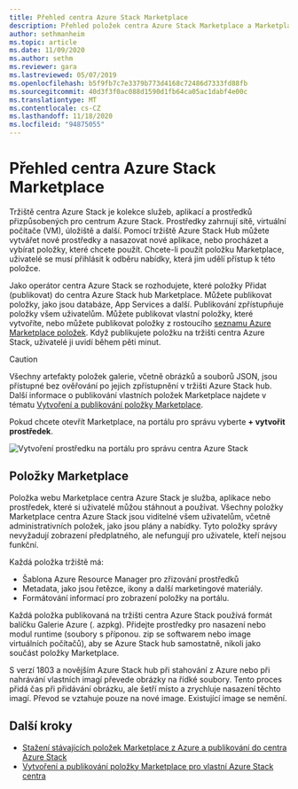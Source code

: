 ```yaml
---
title: Přehled centra Azure Stack Marketplace
description: Přehled položek centra Azure Stack Marketplace a Marketplace.
author: sethmanheim
ms.topic: article
ms.date: 11/09/2020
ms.author: sethm
ms.reviewer: gara
ms.lastreviewed: 05/07/2019
ms.openlocfilehash: b5f9fb7c7e3379b773d4168c72486d7333fd88fb
ms.sourcegitcommit: 40d3f3f0ac088d1590d1fb64ca05ac1dabf4e00c
ms.translationtype: MT
ms.contentlocale: cs-CZ
ms.lasthandoff: 11/18/2020
ms.locfileid: "94875055"
---
```

# <a name="azure-stack-hub-marketplace-overview"></a>Přehled centra Azure Stack Marketplace

Tržiště centra Azure Stack je kolekce služeb, aplikací a prostředků přizpůsobených pro centrum Azure Stack. Prostředky zahrnují sítě, virtuální počítače (VM), úložiště a další. Pomocí tržiště Azure Stack Hub můžete vytvářet nové prostředky a nasazovat nové aplikace, nebo procházet a vybírat položky, které chcete použít. Chcete-li použít položku Marketplace, uživatelé se musí přihlásit k odběru nabídky, která jim udělí přístup k této položce.

Jako operátor centra Azure Stack se rozhodujete, které položky Přidat (publikovat) do centra Azure Stack hub Marketplace. Můžete publikovat položky, jako jsou databáze, App Services a další. Publikování zpřístupňuje položky všem uživatelům. Můžete publikovat vlastní položky, které vytvoříte, nebo můžete publikovat položky z rostoucího [seznamu Azure Marketplace položek](azure-stack-marketplace-azure-items.md). Když publikujete položku na tržišti centra Azure Stack, uživatelé ji uvidí během pěti minut.

> [!CAUTION]  
> Všechny artefakty položek galerie, včetně obrázků a souborů JSON, jsou přístupné bez ověřování po jejich zpřístupnění v tržišti Azure Stack hub. Další informace o publikování vlastních položek Marketplace najdete v tématu [Vytvoření a publikování položky Marketplace](azure-stack-create-and-publish-marketplace-item.md).

Pokud chcete otevřít Marketplace, na portálu pro správu vyberte **+ vytvořit prostředek**.

![Vytvoření prostředku na portálu pro správu centra Azure Stack](media/azure-stack-marketplace/marketplace1.png)

## <a name="marketplace-items"></a>Položky Marketplace

Položka webu Marketplace centra Azure Stack je služba, aplikace nebo prostředek, které si uživatelé můžou stáhnout a používat. Všechny položky Marketplace centra Azure Stack jsou viditelné všem uživatelům, včetně administrativních položek, jako jsou plány a nabídky. Tyto položky správy nevyžadují zobrazení předplatného, ale nefungují pro uživatele, kteří nejsou funkční.

Každá položka tržiště má:

* Šablona Azure Resource Manager pro zřizování prostředků
* Metadata, jako jsou řetězce, ikony a další marketingové materiály.
* Formátování informací pro zobrazení položky na portálu.

Každá položka publikovaná na tržišti centra Azure Stack používá formát balíčku Galerie Azure (. azpkg). Přidejte prostředky pro nasazení nebo modul runtime (soubory s příponou. zip se softwarem nebo image virtuálních počítačů), aby se Azure Stack hub samostatně, nikoli jako součást položky Marketplace.

S verzí 1803 a novějším Azure Stack hub při stahování z Azure nebo při nahrávání vlastních imagí převede obrázky na řídké soubory. Tento proces přidá čas při přidávání obrázku, ale šetří místo a zrychluje nasazení těchto imagí. Převod se vztahuje pouze na nové image. Existující image se nemění.

## <a name="next-steps"></a>Další kroky

* [Stažení stávajících položek Marketplace z Azure a publikování do centra Azure Stack](azure-stack-download-azure-marketplace-item.md)  
* [Vytvoření a publikování položky Marketplace pro vlastní Azure Stack centra](azure-stack-create-and-publish-marketplace-item.md)
